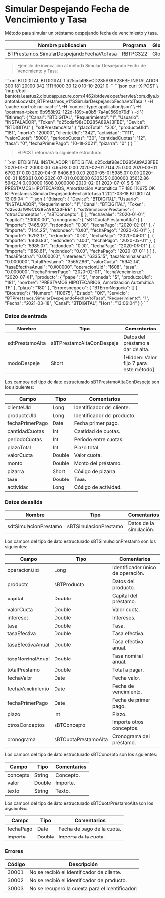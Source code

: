 # Simular Despejando Fecha de Vencimiento y Tasa 

Método para simular un préstamo despejando fecha de vencimiento y tasa. 

Nombre publicación | Programa | Global/País 
--------- | ----------- | ----------- 
BTPrestamos.SimularDespejandoFechaVtoTasa | RBTPG322 | Global 

> Ejemplo de invocación al método Simular Despejando Fecha de Vencimiento y Tasa: 

<code-group> 
<code-block title="XML" active> 
```xml 
<soapenv:Envelope xmlns:soapenv="http://schemas.xmlsoap.org/soap/envelope/" xmlns:bts="http://uy.com.dlya.bantotal/BTSOA/"> 
   <soapenv:Header/> 
   <soapenv:Body> 
      <bts:BTPrestamos.SimularDespejandoFechaVtoTasa> 
         <bts:Btinreq> 
            <bts:Device>BTDIGITAL</bts:Device> 
            <bts:Canal>BTDIGITAL</bts:Canal> 
            <bts:Requerimiento>1</bts:Requerimiento> 
            <bts:Token>d25cdaf98eCD285A89A23FBE</bts:Token> 
            <bts:Usuario>INSTALADOR</bts:Usuario> 
         </bts:Btinreq> 
         <bts:sdtPrestamoAlta> 
            <bts:plazoTotal>300</bts:plazoTotal> 
            <bts:productoUId>181</bts:productoUId> 
            <bts:monto>20000</bts:monto> 
            <bts:clienteUId>342</bts:clienteUId> 
            <bts:actividad>1111</bts:actividad> 
            <bts:valorCuota>5000</bts:valorCuota> 
            <bts:periodoCuotas>30</bts:periodoCuotas> 
            <bts:cantidadCuotas>12</bts:cantidadCuotas> 
            <bts:tasa>0</bts:tasa> 
            <bts:fechaPrimerPago>10-10-2021</bts:fechaPrimerPago> 
            <bts:pizarra>0</bts:pizarra> 
         </bts:sdtPrestamoAlta> 
      </bts:BTPrestamos.SimularDespejandoFechaVtoTasa> 
   </soapenv:Body> 
</soapenv:Envelope> 
``` 
</code-block> 

<code-block title="JSON"> 
```json 
curl -X POST \ 
  'http://btd-bantotal.eastus2.cloudapp.azure.com:4462/btdeveloper/servlet/com.dlya.bantotal.odwsbt_BTPrestamos_v1?SSimularDespejandoFechaVtoTasa' \ 
  -H 'cache-control: no-cache' \ 
  -H 'content-type: application/json' \ 
  -H 'postman-token: 6b958b92-122d-189b-a0b5-7a4a0569b79d' \ 
  -d '{ 
		"Btinreq": { 
			"Canal": "BTDIGITAL", 
			"Requerimiento": "1", 
			"Usuario": "INSTALADOR", 
			"Token": "d25cdaf98eCD285A89A23FBE", 
			"Device": "BTDIGITAL"		 
		},  
		"sdtPrestamoAlta":{ 
		   "plazoTotal": "300", 
		   "productoUId": "181", 
		   "monto": "20000", 
		   "clienteUId": "342", 
		   "actividad": "1111", 
		   "valorCuota": "5000", 
		   "periodoCuotas": "30", 
		   "cantidadCuotas": "12", 
		   "tasa": "0", 
		   "fechaPrimerPago": "10-10-2021", 
		   "pizarra": "0" 
		} 
	} 
``` 
</code-block> 
</code-group> 

> El POST retornará la siguiente estructura: 

<code-group> 
<code-block title="XML" active> 
```xml 
<SOAP-ENV:Envelope xmlns:SOAP-ENV="http://schemas.xmlsoap.org/soap/envelope/" xmlns:xsd="http://www.w3.org/2001/XMLSchema" xmlns:SOAP-ENC="http://schemas.xmlsoap.org/soap/encoding/" xmlns:xsi="http://www.w3.org/2001/XMLSchema-instance"> 
   <SOAP-ENV:Body> 
      <BTPrestamos.SimularDespejandoFechaVtoTasaResponse xmlns="http://uy.com.dlya.bantotal/BTSOA/"> 
         <Btinreq> 
            <Device>BTDIGITAL</Device> 
            <Usuario>INSTALADOR</Usuario> 
            <Requerimiento>1</Requerimiento> 
            <Canal>BTDIGITAL</Canal> 
            <Token>d25cdaf98eCD285A89A23FBE</Token> 
         </Btinreq> 
         <sdtSimulacionPrestamo> 
            <otrosConceptos></otrosConceptos> 
            <fechaValor>2020-01-01</fechaValor> 
            <capital>20000.00</capital> 
            <cronograma> 
               <sBTCuotaPrestamoAlta> 
                  <importe>7465.93</importe> 
                  <redondeo>0.00</redondeo> 
                  <fechaPago>2020-02-01</fechaPago> 
               </sBTCuotaPrestamoAlta> 
               <sBTCuotaPrestamoAlta> 
                  <importe>7144.25</importe> 
                  <redondeo>0.00</redondeo> 
                  <fechaPago>2020-03-01</fechaPago> 
               </sBTCuotaPrestamoAlta> 
               <sBTCuotaPrestamoAlta> 
                  <importe>6792.17</importe> 
                  <redondeo>0.00</redondeo> 
                  <fechaPago>2020-04-01</fechaPago> 
               </sBTCuotaPrestamoAlta> 
               <sBTCuotaPrestamoAlta> 
                  <importe>6406.83</importe> 
                  <redondeo>0.00</redondeo> 
                  <fechaPago>2020-05-01</fechaPago> 
               </sBTCuotaPrestamoAlta> 
               <sBTCuotaPrestamoAlta> 
                  <importe>5985.07</importe> 
                  <redondeo>0.00</redondeo> 
                  <fechaPago>2020-06-01</fechaPago> 
               </sBTCuotaPrestamoAlta> 
               <sBTCuotaPrestamoAlta> 
                  <importe>1858.61</importe> 
                  <redondeo>0.00</redondeo> 
                  <fechaPago>2020-07-01</fechaPago> 
               </sBTCuotaPrestamoAlta> 
            </cronograma> 
            <tasaEfectiva>0.000000</tasaEfectiva> 
            <intereses>6335.15</intereses> 
            <tasaNominalAnual>0.000000</tasaNominalAnual> 
            <totalPrestamo>35652.86</totalPrestamo> 
            <valorCuota>5942.14</valorCuota> 
            <tasaEfectivaAnual>0.000000</tasaEfectivaAnual> 
            <operacionUId>1608</operacionUId> 
            <tasa>0.000000</tasa> 
            <fechaPrimerPago>2020-02-01</fechaPrimerPago> 
            <fechaVencimiento>2020-07-01</fechaVencimiento> 
            <producto> 
               <papel>$</papel> 
               <moneda>$</moneda> 
               <productoUId>181</productoUId> 
               <nombre>PRÉSTAMOS HIPOTECARIOS, Amortización Automática TF</nombre> 
            </producto> 
            <plazo>180</plazo> 
         </sdtSimulacionPrestamo> 
         <Erroresnegocio></Erroresnegocio> 
         <Btoutreq> 
            <Numero>110675</Numero> 
            <Estado>OK</Estado> 
            <Servicio>BTPrestamos.SimularDespejandoFechaVtoTasa</Servicio> 
            <Requerimiento>1</Requerimiento> 
            <Fecha>2021-03-18</Fecha> 
            <Canal>BTDIGITAL</Canal> 
            <Hora>13:06:04</Hora> 
         </Btoutreq> 
      </BTPrestamos.SimularDespejandoFechaVtoTasaResponse> 
   </SOAP-ENV:Body> 
</SOAP-ENV:Envelope> 
``` 
</code-block> 

<code-block title="JSON"> 
```json 
{ 
   "Btinreq": { 
      "Device": "BTDIGITAL", 
      "Usuario": "INSTALADOR", 
      "Requerimiento": "1", 
      "Canal": "BTDIGITAL", 
      "Token": "d25cdaf98eCD285A89A23FBE" 
   }, 
   "sdtSimulacionPrestamo": { 
	  "otrosConceptos": { 
	  	"sBTConcepto": [] 
	  }, 
      "fechaValor": "2020-01-01", 
      "capital": "20000.00", 
      "cronograma": { 
         "sBTCuotaPrestamoAlta": [ 
            { 
               "importe": "7465.93", 
               "redondeo": "0.00", 
               "fechaPago": "2020-02-01" 
            }, 
            { 
               "importe": "7144.25", 
               "redondeo": "0.00", 
               "fechaPago": "2020-03-01" 
            }, 
            { 
               "importe": "6792.17", 
               "redondeo": "0.00", 
               "fechaPago": "2020-04-01" 
            }, 
            { 
               "importe": "6406.83", 
               "redondeo": "0.00", 
               "fechaPago": "2020-05-01" 
            }, 
            { 
               "importe": "5985.07", 
               "redondeo": "0.00", 
               "fechaPago": "2020-06-01" 
            }, 
            { 
               "importe": "1858.61", 
               "redondeo": "0.00", 
               "fechaPago": "2020-07-01" 
            } 
         ] 
      }, 
      "tasaEfectiva": "0.000000", 
      "intereses": "6335.15", 
      "tasaNominalAnual": "0.000000", 
      "totalPrestamo": "35652.86", 
      "valorCuota": "5942.14", 
      "tasaEfectivaAnual": "0.000000", 
      "operacionUId": "1608", 
      "tasa": "0.000000", 
      "fechaPrimerPago": "2020-02-01", 
      "fechaVencimiento": "2020-07-01", 
      "producto": { 
         "papel": "$", 
         "moneda": "$", 
         "productoUId": "181", 
         "nombre": "PRÉSTAMOS HIPOTECARIOS, Amortización Automática TF" 
      }, 
      "plazo": "180" 
   }, 
   "Erroresnegocio": { 
        "BTErrorNegocio": [] 
   }, 
   "Btoutreq": { 
      "Numero": "110675", 
      "Estado": "OK", 
      "Servicio": "BTPrestamos.SimularDespejandoFechaVtoTasa", 
      "Requerimiento": "1", 
      "Fecha": "2021-03-18", 
      "Canal": "BTDIGITAL", 
      "Hora": "13:06:04" 
   } 
} 
``` 
</code-block> 
</code-group> 

### Datos de entrada 

Nombre | Tipo | Comentarios 
--------- | ----------- | ----------- 
sdtPrestamoAlta | sBTPrestamoAltaConDespeje | Datos del préstamo a dar de alta. 
modoDespeje  | Short | [Hidden: Valor fijo 7 para este método]. 

Los campos del tipo de dato estructurado sBTPrestamoAltaConDespeje son los siguientes: 

Campo | Tipo | Comentarios 
--------- | ----------- | -----------  
clienteUId | Long | Identificador del cliente. 
productoUId | Long | Identificador del producto. 
fechaPrimerPago | Date | Fecha primer pago. 
cantidadCuotas | Int | Cantidad de cuotas. 
periodoCuotas | Int | Período entre cuotas. 
plazoTotal | Int | Plazo total. 
valorCuota | Double | Valor cuota. 
monto | Double | Monto del préstamo. 
pizarra | Short | Código de pizarra. 
tasa | Double | Tasa. 
actividad | Long | Código de actividad. 

### Datos de salida 

Nombre | Tipo | Comentarios 
--------- | ----------- | ----------- 
sdtSimulacionPrestamo | sBTSimulacionPrestamo | Datos de la simulación. 

Los campos del tipo de dato estructurado sBTSimulacionPrestamo son los siguientes: 

Campo | Tipo | Comentarios 
--------- | ----------- | ----------- 
operacionUId | Long | Identificador único de operación. 
producto | sBTProducto | Datos del producto. 
capital | Double | Capital del préstamo. 
valorCuota | Double | Valor cuota. 
intereses | Double | Intereses. 
tasa | Double | Tasa. 
tasaEfectiva | Double | Tasa efectiva. 
tasaEfectivaAnual | Double | Tasa efectiva anual. 
tasaNominalAnual | Double | Tasa nominal anual. 
totalPrestamo | Double | Total a pagar. 
fechaValor | Date | Fecha valor. 
fechaVencimiento | Date | Fecha de vencimiento. 
fechaPrimerPago | Date | Fecha de primer pago. 
plazo | Int | Plazo. 
otrosConceptos | sBTConcepto | Importe otros conceptos.  
cronograma	| sBTCuotaPrestamoAlta	| Cronograma del préstamo. 

Los campos del tipo de dato estructurado sBTConcepto son los siguientes: 

Campo | Tipo | Comentarios 
--------- | ----------- | ----------- 
concepto | String | Concepto. 
valor | Double | Importe. 
texto | String | Texto. 

Los campos del tipo de dato estructurado sBTCuotaPrestamoAlta son los siguientes: 

Campo | Tipo | Comentarios 
--------- | ----------- | ----------- 
fechaPago	| Date	| Fecha de pago de la cuota. 
importe	| Double	| Importe de la cuota. 

### Errores 

Código | Descripción 
--------- | ----------- 
30001 | No se recibió el identificador de cliente. 
30002 | No se recibió el identificador de producto. 
30003 | No se recuperó la cuenta para el Identificador:  

 
